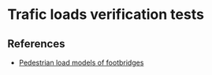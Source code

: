 # Trafic loads verification tests

## References

- [Pedestrian load models of footbridges](https://www.researchgate.net/publication/317132258_Pedestrian_load_models_of_footbridges)
